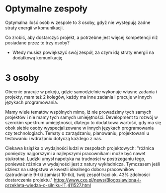# Optymalne zespoły
Optymalna ilość osób w zespole to 3 osoby, gdyż nie występują żadne straty energii w komunikacji. 

Co zrobić, aby dostarczyć projekt, a potrzebne jest więcej kompetencji niż posiadane przez te trzy osoby?
+ Wtedy musisz powiększyć swój zespół, za czym idą straty energii na dodatkową komunikację. 

# 3 osoby
Obecnie pracuje w pokoju, gdzie samodzielnie wykonuje własne zadania i projekty,
mam też 2 kolegów, każdy ma inne zadania i pracuje w innych językach programowania.

Mamy wiele tematów wspólnych mimo, iż nie prowadzimy tych samych projektów i nie mamy tych samych umiejętności.
Development to rozwój w szerokim spektrum umiejętności, dlatego to dodatkowa wartość, gdy ma się obok siebie osoby wyspecjalizowane w innych językach programowania czy technologiach.
Tematy o zarządzaniu, planowaniu, projektowani u testowaniu i wdrażaniu dotyczą każdego z nas.



Ciekawa książka o wydajności ludzi w zespołach projektowych:
"różnica pomiędzy najgorszymi a najlepszymi pracownikami może być nawet stukrotna. Ludzki umysł napotyka na trudności w postrzeganiu tego, ponieważ różnica w wydajności jest z natury wykładnicza. Tymczasem jeśli idziesz na ustępstwa w kwestii idealnego doboru pracowników (zatrudnianie 9-tki zamiast 10-tki), twój zespół traci ok. 43% zdolności dostarczenia projektu."
https://www.cxo.pl/news/Blogoslawiona-i-przekleta-wiedza-o-silniku-IT,411527.html
